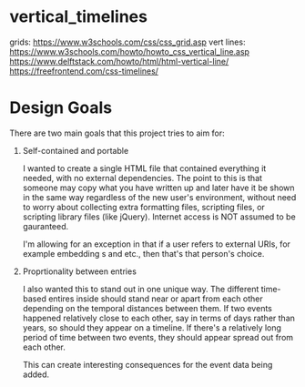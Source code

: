 # vertical_timelines

grids: https://www.w3schools.com/css/css_grid.asp
vert lines: https://www.w3schools.com/howto/howto_css_vertical_line.asp
            https://www.delftstack.com/howto/html/html-vertical-line/
            https://freefrontend.com/css-timelines/

# Design Goals

There are two main goals that this project tries to aim for:

1. Self-contained and portable
   
   I wanted to create a single HTML file that contained everything it needed, with no external dependencies. The point to this is that someone may copy what you have written up and later have it be shown in the same way regardless of the new user's environment, without need to worry about collecting extra formatting files, scripting files, or scripting library files (like jQuery). Internet access is NOT assumed to be gauranteed.

    I'm allowing for an exception in that if a user refers to external URIs, for example embedding <img>s and etc., then that's that person's choice.
   
3. Proprtionality between entries

    I also wanted this to stand out in one unique way. The different time-based entires inside should stand near or apart from each other depending on the temporal distances between them. If two events happened relatively close to each other, say in terms of days rather than years, so should they appear on a timeline. If there's a relatively long period of time between two events, they should appear spread out from each other.

   This can create interesting consequences for the event data being added.



   
